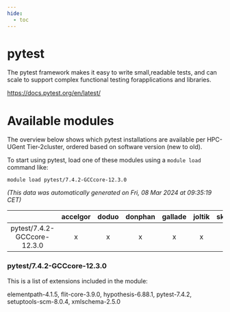 ```yaml
---
hide:
  - toc
---
```


pytest
======


The pytest framework makes it easy to write small,readable tests, and can scale to support complex functional testing forapplications and libraries.

https://docs.pytest.org/en/latest/
# Available modules


The overview below shows which pytest installations are available per HPC-UGent Tier-2cluster, ordered based on software version (new to old).

To start using pytest, load one of these modules using a `module load` command like:

```shell
module load pytest/7.4.2-GCCcore-12.3.0
```

*(This data was automatically generated on Fri, 08 Mar 2024 at 09:35:19 CET)*  

| |accelgor|doduo|donphan|gallade|joltik|skitty|
| :---: | :---: | :---: | :---: | :---: | :---: | :---: |
|pytest/7.4.2-GCCcore-12.3.0|x|x|x|x|x|x|


### pytest/7.4.2-GCCcore-12.3.0

This is a list of extensions included in the module:

elementpath-4.1.5, flit-core-3.9.0, hypothesis-6.88.1, pytest-7.4.2, setuptools-scm-8.0.4, xmlschema-2.5.0